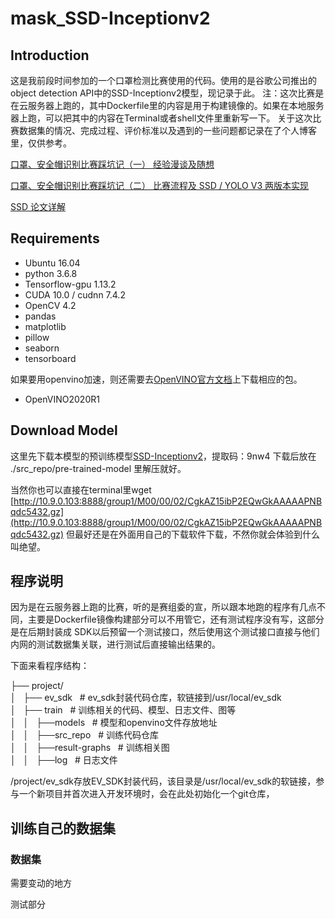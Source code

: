 # mask_SSD-Inceptionv2
## Introduction
这是我前段时间参加的一个口罩检测比赛使用的代码。使用的是谷歌公司推出的object detection API中的SSD-Inceptionv2模型，现记录于此。
注：这次比赛是在云服务器上跑的，其中Dockerfile里的内容是用于构建镜像的。如果在本地服务器上跑，可以把其中的内容在Terminal或者shell文件里重新写一下。
关于这次比赛数据集的情况、完成过程、评价标准以及遇到的一些问题都记录在了个人博客里，仅供参考。

[口罩、安全帽识别比赛踩坑记（一） 经验漫谈及随想](https://blog.csdn.net/dexterod/article/details/105370351)

[口罩、安全帽识别比赛踩坑记（二） 比赛流程及 SSD / YOLO V3 两版本实现](https://blog.csdn.net/dexterod/article/details/105438526)

[SSD 论文详解](https://blog.csdn.net/dexterod/article/details/104825742)

## Requirements
 - Ubuntu 16.04
 - python 3.6.8
 - Tensorflow-gpu 1.13.2
 - CUDA 10.0 / cudnn 7.4.2 
 - OpenCV 4.2
 - pandas
 - matplotlib
 - pillow
 - seaborn
 - tensorboard
 
如果要用openvino加速，则还需要去[OpenVINO官方文档](https://docs.openvinotoolkit.org.html)上下载相应的包。
 - OpenVINO2020R1

## Download Model
这里先下载本模型的预训练模型[SSD-Inceptionv2](https://pan.baidu.com/s/1v4mndRbgNrb5hkZM5ONqMA)，提取码：9nw4
下载后放在 ./src_repo/pre-trained-model 里解压就好。

当然你也可以直接在terminal里wget [http://10.9.0.103:8888/group1/M00/00/02/CgkAZ15ibP2EQwGkAAAAAPNBqdc5432.gz](http://10.9.0.103:8888/group1/M00/00/02/CgkAZ15ibP2EQwGkAAAAAPNBqdc5432.gz)
但最好还是在外面用自己的下载软件下载，不然你就会体验到什么叫绝望。

## 程序说明
因为是在云服务器上跑的比赛，听的是赛组委的宣，所以跟本地跑的程序有几点不同，主要是Dockerfile镜像构建部分可以不用管它，还有测试程序没有写，这部分是在后期封装成
SDK以后预留一个测试接口，然后使用这个测试接口直接与他们内网的测试数据集关联，进行测试后直接输出结果的。

下面来看程序结构：

├── project/<br>
│&nbsp;&nbsp;&nbsp;├── ev_sdk&nbsp;&nbsp;&nbsp;# ev_sdk封装代码仓库，软链接到/usr/local/ev_sdk<br>
│&nbsp;&nbsp;&nbsp;├── train&nbsp;&nbsp;&nbsp;# 训练相关的代码、模型、日志文件、图等<br>
│&nbsp;&nbsp;&nbsp;│&nbsp;&nbsp;&nbsp;├──models&nbsp;&nbsp;&nbsp;# 模型和openvino文件存放地址<br>
│&nbsp;&nbsp;&nbsp;│&nbsp;&nbsp;&nbsp;├──src_repo&nbsp;&nbsp;&nbsp;# 训练代码仓库<br>
│&nbsp;&nbsp;&nbsp;│&nbsp;&nbsp;&nbsp;├──result-graphs&nbsp;&nbsp;&nbsp;# 训练相关图<br>
│&nbsp;&nbsp;&nbsp;│&nbsp;&nbsp;&nbsp;├──log&nbsp;&nbsp;&nbsp;# 日志文件<br>

/project/ev_sdk存放EV_SDK封装代码，该目录是/usr/local/ev_sdk的软链接，参与一个新项目并首次进入开发环境时，会在此处初始化一个git仓库，

## 训练自己的数据集
### 数据集
需要变动的地方

测试部分
